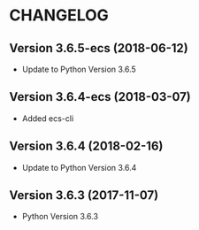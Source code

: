 # CHANGELOG

## Version 3.6.5-ecs (2018-06-12)
* Update to Python Version 3.6.5

## Version 3.6.4-ecs (2018-03-07)
* Added ecs-cli

## Version 3.6.4 (2018-02-16)
* Update to Python Version 3.6.4

## Version 3.6.3 (2017-11-07)
* Python Version 3.6.3